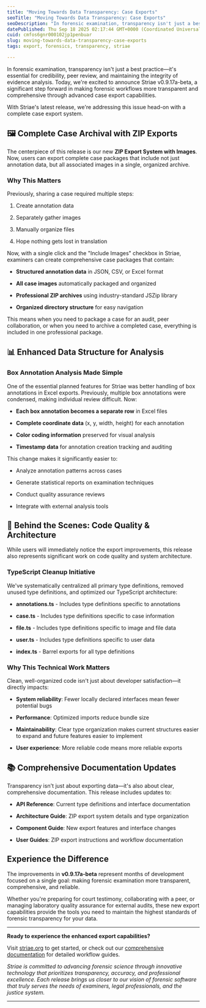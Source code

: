 ```yaml
---
title: "Moving Towards Data Transparency: Case Exports"
seoTitle: "Moving Towards Data Transparency: Case Exports"
seoDescription: "In forensic examination, transparency isn't just a best practice—it's essential for credibility, peer review, and maintaining the integrity of evidence anal"
datePublished: Thu Sep 18 2025 02:17:44 GMT+0000 (Coordinated Universal Time)
cuid: cmfos6gnr000102jp1penbuar
slug: moving-towards-data-transparency-case-exports
tags: export, forensics, transparency, striae

---
```


In forensic examination, transparency isn't just a best practice—it's essential for credibility, peer review, and maintaining the integrity of evidence analysis. Today, we're excited to announce Striae v0.9.17a-beta, a significant step forward in making forensic workflows more transparent and comprehensive through advanced case export capabilities.

With Striae's latest release, we're addressing this issue head-on with a complete case export system.

## 🖼️ Complete Case Archival with ZIP Exports

The centerpiece of this release is our new **ZIP Export System with Images**. Now, users can export complete case packages that include not just annotation data, but all associated images in a single, organized archive.

### Why This Matters

Previously, sharing a case required multiple steps:

1. Create annotation data
    
2. Separately gather images
    
3. Manually organize files
    
4. Hope nothing gets lost in translation
    

Now, with a single click and the "Include Images" checkbox in Striae, examiners can create comprehensive case packages that contain:

* **Structured annotation data** in JSON, CSV, or Excel format
    
* **All case images** automatically packaged and organized
    
* **Professional ZIP archives** using industry-standard JSZip library
    
* **Organized directory structure** for easy navigation
    

This means when you need to package a case for an audit, peer collaboration, or when you need to archive a completed case, everything is included in one professional package.

## 📊 Enhanced Data Structure for Analysis

### Box Annotation Analysis Made Simple

One of the essential planned features for Striae was better handling of box annotations in Excel exports. Previously, multiple box annotations were condensed, making individual review difficult. Now:

* **Each box annotation becomes a separate row** in Excel files
    
* **Complete coordinate data** (x, y, width, height) for each annotation
    
* **Color coding information** preserved for visual analysis
    
* **Timestamp data** for annotation creation tracking and auditing
    

This change makes it significantly easier to:

* Analyze annotation patterns across cases
    
* Generate statistical reports on examination techniques
    
* Conduct quality assurance reviews
    
* Integrate with external analysis tools
    

## 🧹 Behind the Scenes: Code Quality & Architecture

While users will immediately notice the export improvements, this release also represents significant work on code quality and system architecture.

### TypeScript Cleanup Initiative

We've systematically centralized all primary type definitions, removed unused type definitions, and optimized our TypeScript architecture:

* **annotations.ts** - Includes type definitions specific to annotations
    
* **case.ts** - Includes type definitions specific to case information
    
* **file.ts** - Includes type definitions specific to image and file data
    
* **user.ts** - Includes type definitions specific to user data
    
* **index.ts** - Barrel exports for all type definitions
    

### Why This Technical Work Matters

Clean, well-organized code isn't just about developer satisfaction—it directly impacts:

* **System reliability**: Fewer locally declared interfaces mean fewer potential bugs
    
* **Performance**: Optimized imports reduce bundle size
    
* **Maintainability**: Clear type organization makes current structures easier to expand and future features easier to implement
    
* **User experience**: More reliable code means more reliable exports
    

## 📚 Comprehensive Documentation Updates

Transparency isn't just about exporting data—it's also about clear, comprehensive documentation. This release includes updates to:

* **API Reference**: Current type definitions and interface documentation
    
* **Architecture Guide**: ZIP export system details and type organization
    
* **Component Guide**: New export features and interface changes
    
* **User Guides**: ZIP export instructions and workflow documentation
    

## Experience the Difference

The improvements in **v0.9.17a-beta** represent months of development focused on a single goal: making forensic examination more transparent, comprehensive, and reliable.

Whether you're preparing for court testimony, collaborating with a peer, or managing laboratory quality assurance for external audits, these new export capabilities provide the tools you need to maintain the highest standards of forensic transparency for your data.

---

**Ready to experience the enhanced export capabilities?**

Visit [striae.org](http://striae.org) to get started, or check out our [comprehensive documentation](https://developers.striae.org/striae-dev/get-started/document-index) for detailed workflow guides.

*Striae is committed to advancing forensic science through innovative technology that prioritizes transparency, accuracy, and professional excellence. Each release brings us closer to our vision of forensic software that truly serves the needs of examiners, legal professionals, and the justice system.*

---